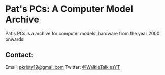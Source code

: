 # Pat's PCs: A Computer Model Archive
Pat's PCs is a archive for computer models' hardware from the year 2000 onwards.

## Contact:
Email: pkristy19@gmail.com
Twitter: [@WalkieTalkiesYT](https://twitter.com/WalkieTalkiesYT)